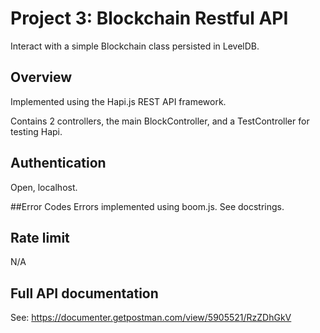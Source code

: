 # Project 3: Blockchain Restful API 

Interact with a simple Blockchain class persisted in LevelDB.

## Overview
Implemented using the Hapi.js REST API framework. 

Contains 2 controllers, the main BlockController, and a TestController for testing Hapi.

## Authentication
Open, localhost.

##Error Codes
Errors implemented using boom.js. See docstrings.

## Rate limit
N/A

## Full API documentation
See: https://documenter.getpostman.com/view/5905521/RzZDhGkV

